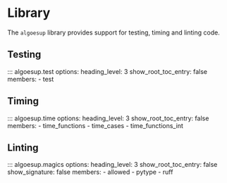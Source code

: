 # Library

The `algoesup` library provides support for testing, timing and linting code.

## Testing

::: algoesup.test
    options:
      heading_level: 3
      show_root_toc_entry: false
      members:
      - test

## Timing

::: algoesup.time
    options:
      heading_level: 3
      show_root_toc_entry: false
      members:
      - time_functions
      - time_cases
      - time_functions_int

## Linting

::: algoesup.magics
    options:
      heading_level: 3
      show_root_toc_entry: false
      show_signature: false
      members:
      - allowed
      - pytype
      - ruff